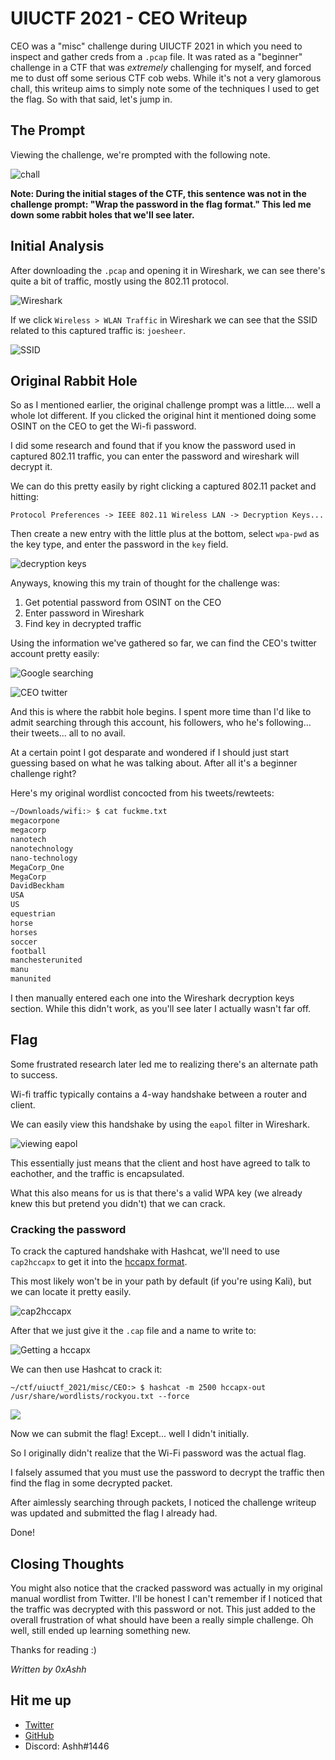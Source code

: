 # UIUCTF 2021 - CEO Writeup

CEO was a "misc" challenge during UIUCTF 2021 in which you need to inspect and gather creds from a `.pcap` file. It was rated as a "beginner" challenge in a CTF that was _extremely_ challenging for myself, and forced me to dust off some serious CTF cob webs. While it's not a very glamorous chall, this writeup aims to simply note some of the techniques I used to get the flag. So with that said, let's jump in.

## The Prompt
Viewing the challenge, we're prompted with the following note.

![chall](https://user-images.githubusercontent.com/51839088/129170333-68eb291e-509c-4255-847e-181e1753b41c.png)

**Note: During the initial stages of the CTF, this sentence was not in the challenge prompt: "Wrap the password in the flag format." 
This led me down some rabbit holes that we'll see later.**

## Initial Analysis
After downloading the `.pcap` and opening it in Wireshark, we can see there's quite a bit of traffic, mostly using the 802.11 protocol.

![Wireshark](https://user-images.githubusercontent.com/51839088/129171054-24fb4e55-178b-4eab-8302-c9f5baa95c56.png)

If we click `Wireless > WLAN Traffic` in Wireshark we can see that the SSID related to this captured traffic is: `joesheer`.

![SSID](https://user-images.githubusercontent.com/51839088/129171260-db6ac97e-1126-4425-b357-a023d4b2f7bb.png)

## Original Rabbit Hole
So as I mentioned earlier, the original challenge prompt was a little.... well a whole lot different. 
If you clicked the original hint it mentioned doing some OSINT on the CEO to get the Wi-fi password.

I did some research and found that if you know the password used in captured 802.11 traffic, you can enter the password and wireshark will decrypt it.

We can do this pretty easily by right clicking a captured 802.11 packet and hitting:

`Protocol Preferences -> IEEE 802.11 Wireless LAN -> Decryption Keys...`

Then create a new entry with the little plus at the bottom, select `wpa-pwd` as the key type, and enter the password in the `key` field.

![decryption keys](https://user-images.githubusercontent.com/51839088/129172075-040d5d61-d5b6-4206-bf98-18549d5153e0.png)

Anyways, knowing this my train of thought for the challenge was:
1. Get potential password from OSINT on the CEO
2. Enter password in Wireshark
3. Find key in decrypted traffic

Using the information we've gathered so far, we can find the CEO's twitter account pretty easily:

![Google searching](https://user-images.githubusercontent.com/51839088/129172523-279c1a3d-f473-437f-a9a6-5153e44dda64.png)

![CEO twitter](https://user-images.githubusercontent.com/51839088/129172556-72534735-4e1c-4773-aa0d-562654f833ec.png)

And this is where the rabbit hole begins. 
I spent more time than I'd like to admit searching through this account, his followers, who he's following... their tweets... all to no avail.

At a certain point I got desparate and wondered if I should just start guessing based on what he was talking about. After all it's a beginner challenge right?

Here's my original wordlist concocted from his tweets/rewteets:
```bash
~/Downloads/wifi:> $ cat fuckme.txt         
megacorpone
megacorp
nanotech
nanotechnology
nano-technology
MegaCorp_One
MegaCorp
DavidBeckham
USA
US
equestrian
horse
horses
soccer
football
manchesterunited
manu
manunited
```

I then manually entered each one into the Wireshark decryption keys section. While this didn't work, as you'll see later I actually wasn't far off.

## Flag
Some frustrated research later led me to realizing there's an alternate path to success.

Wi-fi traffic typically contains a 4-way handshake between a router and client.

We can easily view this handshake by using the `eapol` filter in Wireshark.

![viewing eapol](https://user-images.githubusercontent.com/51839088/129173831-6d979fa8-e85d-4ab8-989e-338d0e8a549d.png)

This essentially just means that the client and host have agreed to talk to eachother, and the traffic is encapsulated.

What this also means for us is that there's a valid WPA key (we already knew this but pretend you didn't) that we can crack.

### Cracking the password
To crack the captured handshake with Hashcat, we'll need to use `cap2hccapx` to get it into the [hccapx format](https://hashcat.net/wiki/doku.php?id=hccapx).

This most likely won't be in your path by default (if you're using Kali), but we can locate it pretty easily.

![cap2hccapx](https://user-images.githubusercontent.com/51839088/129174463-3c3555c9-1ab5-4275-bee9-9b1a757bef83.png)

After that we just give it the `.cap` file and a name to write to:

![Getting a hccapx](https://user-images.githubusercontent.com/51839088/129174610-be5c4e09-93c3-48aa-9e20-07cfc30696b7.png)

We can then use Hashcat to crack it:

`~/ctf/uiuctf_2021/misc/CEO:> $ hashcat -m 2500 hccapx-out /usr/share/wordlists/rockyou.txt --force `

![](https://user-images.githubusercontent.com/51839088/129174858-af1113b3-7f0f-4288-bd57-3503f09eff5b.png)

Now we can submit the flag! Except... well I didn't initially.

So I originally didn't realize that the Wi-Fi password was the actual flag. 

I falsely assumed that you must use the password to decrypt the traffic then find the flag in some decrypted packet.

After aimlessly searching through packets, I noticed the challenge writeup was updated and submitted the flag I already had.

Done!

## Closing Thoughts

You might also notice that the cracked password was actually in my original manual wordlist from Twitter. I'll be honest I can't remember if I noticed that the traffic was decrypted with this password or not. This just added to the overall frustration of what should have been a really simple challenge. Oh well, still ended up learning something new.

Thanks for reading :)

_Written by 0xAshh_

## Hit me up
- [Twitter](https://twitter.com/0xAshhh)
- [GitHub](https://github.com/0xash)
- Discord: Ashh#1446
